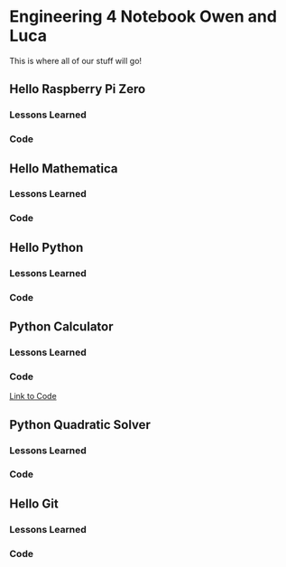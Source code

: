 # Engineering 4 Notebook Owen and Luca
This is where all of our stuff will go!
## Hello Raspberry Pi Zero
### Lessons Learned
### Code
## Hello Mathematica
### Lessons Learned
### Code
## Hello Python
### Lessons Learned
### Code
## Python Calculator
### Lessons Learned
### Code
[Link to Code](https://github.com/oguiffre/Engineering_4_Notebook/blob/master/Python/Calculator.py)
## Python Quadratic Solver
### Lessons Learned
### Code
## Hello Git
### Lessons Learned
### Code

